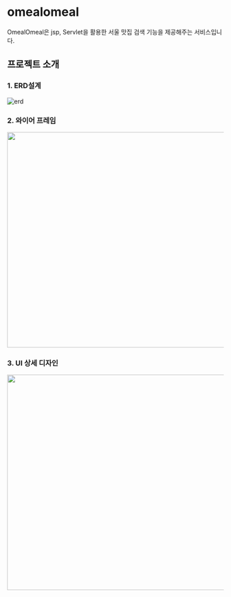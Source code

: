# omealomeal
OmealOmeal은 jsp, Servlet을  활용한 서울 맛집 검색 기능을 제공해주는 서비스입니다.


## 프로젝트 소개

### 1. ERD설계
![erd](https://user-images.githubusercontent.com/97095532/201932382-650175be-3f4f-454d-b483-3b6100764654.PNG)

### 2. 와이어 프레임
<img src="https://user-images.githubusercontent.com/97095532/201933732-03527636-c58b-4e70-b993-35c5317560f4.PNG" width="1000" height="500"/>

### 3. UI 상세 디자인 
<img src="https://user-images.githubusercontent.com/97095532/201934203-0e148d95-c1eb-4c1d-a1bf-c7fb13359455.PNG" width="1000" height="500"/>
